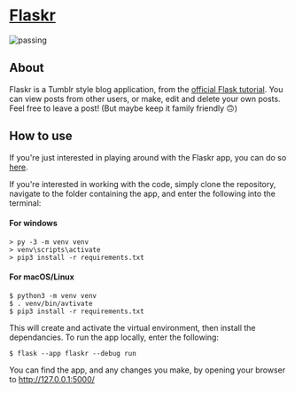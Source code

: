 # [Flaskr](http://flaskr.fly.dev)</h1>

![passing](https://img.shields.io/badge/build-passing-success)

## About

Flaskr is a Tumblr style blog application, from the [official Flask tutorial](https://flask.palletsprojects.com/en/2.2.x/tutorial/). You can view posts from other users, or make, edit and delete your own posts. Feel free to leave a post! (But maybe keep it family friendly :upside_down_face:)

## How to use

If you're just interested in playing around with the Flaskr app, you can do so [here](http://flaskr.fly.dev/).

If you're interested in working with the code, simply clone the repository, navigate to the folder containing the app, and enter the following into the terminal:

#### For windows

```
> py -3 -m venv venv
> venv\scripts\activate
> pip3 install -r requirements.txt
```

#### For macOS/Linux

```
$ python3 -m venv venv
$ . venv/bin/avtivate
$ pip3 install -r requirements.txt
```

This will create and activate the virtual environment, then install the dependancies. To run the app locally, enter the following:

```
$ flask --app flaskr --debug run
```

You can find the app, and any changes you make, by opening your browser to http://127.0.0.1:5000/
